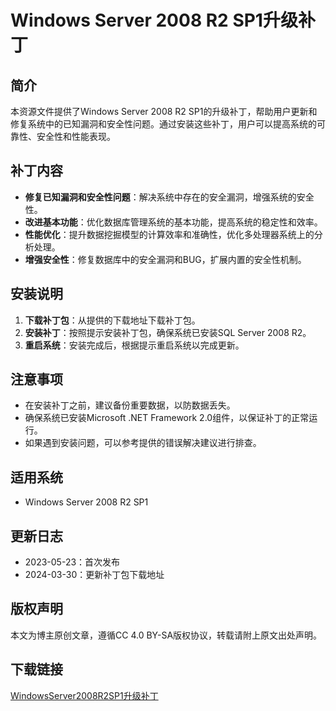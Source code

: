 # Windows Server 2008 R2 SP1升级补丁

## 简介
本资源文件提供了Windows Server 2008 R2 SP1的升级补丁，帮助用户更新和修复系统中的已知漏洞和安全性问题。通过安装这些补丁，用户可以提高系统的可靠性、安全性和性能表现。

## 补丁内容
- **修复已知漏洞和安全性问题**：解决系统中存在的安全漏洞，增强系统的安全性。
- **改进基本功能**：优化数据库管理系统的基本功能，提高系统的稳定性和效率。
- **性能优化**：提升数据挖掘模型的计算效率和准确性，优化多处理器系统上的分析处理。
- **增强安全性**：修复数据库中的安全漏洞和BUG，扩展内置的安全性机制。

## 安装说明
1. **下载补丁包**：从提供的下载地址下载补丁包。
2. **安装补丁**：按照提示安装补丁包，确保系统已安装SQL Server 2008 R2。
3. **重启系统**：安装完成后，根据提示重启系统以完成更新。

## 注意事项
- 在安装补丁之前，建议备份重要数据，以防数据丢失。
- 确保系统已安装Microsoft .NET Framework 2.0组件，以保证补丁的正常运行。
- 如果遇到安装问题，可以参考提供的错误解决建议进行排查。

## 适用系统
- Windows Server 2008 R2 SP1

## 更新日志
- 2023-05-23：首次发布
- 2024-03-30：更新补丁包下载地址

## 版权声明
本文为博主原创文章，遵循CC 4.0 BY-SA版权协议，转载请附上原文出处声明。

## 下载链接

[WindowsServer2008R2SP1升级补丁](https://pan.quark.cn/s/f5719905fc49)